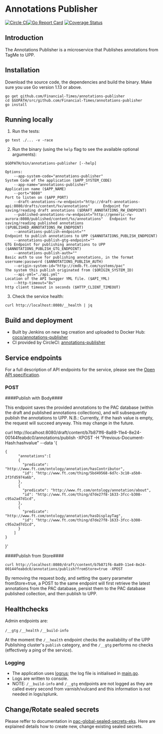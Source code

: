 # Annotations Publisher
[![Circle CI](https://circleci.com/gh/Financial-Times/annotations-publisher/tree/master.png?style=shield)](https://circleci.com/gh/Financial-Times/annotations-publisher/tree/master)[![Go Report Card](https://goreportcard.com/badge/github.com/Financial-Times/annotations-publisher)](https://goreportcard.com/report/github.com/Financial-Times/annotations-publisher) [![Coverage Status](https://coveralls.io/repos/github/Financial-Times/annotations-publisher/badge.svg)](https://coveralls.io/github/Financial-Times/annotations-publisher)

## Introduction

The Annotations Publisher is a microservice that Publishes annotations from TagMe to UPP.

## Installation

Download the source code, the dependencies and build the binary.
Make sure you use Go version 1.13 or above.


```shell
go get github.com/Financial-Times/annotations-publisher
cd $GOPATH/src/github.com/Financial-Times/annotations-publisher
go install
```

## Running locally

1. Run the tests:

```
go test ./... -v -race
```

2. Run the binary (using the `help` flag to see the available optional arguments):

```
$GOPATH/bin/annotations-publisher [--help]

Options:
	--app-system-code="annotations-publisher"                                                              System Code of the application ($APP_SYSTEM_CODE)
	--app-name="annotations-publisher"                                                                     Application name ($APP_NAME)
	--port="8080"                                                                                          Port to listen on ($APP_PORT)
	--draft-annotations-rw-endpoint="http://draft-annotations-api:8080/drafts/content/%v/annotations"      Endpoint for saving/reading draft annotations ($DRAFT_ANNOTATIONS_RW_ENDPOINT)
	--published-annotations-rw-endpoint="http://generic-rw-aurora:8080/published/content/%s/annotations"   Endpoint for saving/reading published annotations ($PUBLISHED_ANNOTATIONS_RW_ENDPOINT)
	--annotations-publish-endpoint=""                                                                      Endpoint to publish annotations to UPP ($ANNOTATIONS_PUBLISH_ENDPOINT)
	--annotations-publish-gtg-endpoint=""                                                                  GTG Endpoint for publishing annotations to UPP ($ANNOTATIONS_PUBLISH_GTG_ENDPOINT)
	--annotations-publish-auth=""                                                                          Basic auth to use for publishing annotations, in the format username:password ($ANNOTATIONS_PUBLISH_AUTH)
	--origin-system-id="http://cmdb.ft.com/systems/pac"                                                    The system this publish originated from ($ORIGIN_SYSTEM_ID)
	--api-yml="./api.yml"                                                                                  Location of the API Swagger YML file. ($API_YML)
	--http-timeout="8s"                                                                                    http client timeout in seconds ($HTTP_CLIENT_TIMEOUT)
```

3. Check the service health:

```
curl http://localhost:8080/__health | jq
```

## Build and deployment

* Built by Jenkins on new tag creation and uploaded to Docker Hub: [coco/annotations-publisher](https://hub.docker.com/r/coco/annotations-publisher/)
* CI provided by CircleCI: [annotations-publisher](https://circleci.com/gh/Financial-Times/annotations-publisher)

## Service endpoints

For a full description of API endpoints for the service, please see the [Open API specification](./api/api.yml).

### POST
####Publish with Body####

This endpoint saves the provided annotations to the PAC database (within the draft and published annotations collections), and will subsequently publish the annotations to UPP.
N.B.: Currently, if the hash value is empty, the request will succeed anyway. This may change in the future.

curl http://localhost:8080/draft/content/b7b871f6-8a89-11e4-8e24-00144feabdc0/annotations/publish -XPOST -H "Previous-Document-Hash:hashvalue" --data
'{
```
{
      "annotations":[
      {
        "predicate": "http://www.ft.com/ontology/annotation/hasContributor",
        "id": "http://www.ft.com/thing/5bd49568-6d7c-3c10-a5b0-2f3fd5974a6b",
      },
      {
        "predicate": "http://www.ft.com/ontology/annotation/about",
        "id": "http://www.ft.com/thing/d7de27f8-1633-3fcc-b308-c95a2ad7d1cd",
      },
      {
        "predicate": "http://www.ft.com/ontology/annotation/hasDisplayTag",
        "id": "http://www.ft.com/thing/d7de27f8-1633-3fcc-b308-c95a2ad7d1cd",
      }
    ]
}
```
}'


####Publish from Store####

```
curl http://localhost:8080/draft/content/b7b871f6-8a89-11e4-8e24-00144feabdc0/annotations/publish?fromStore=true -XPOST
```

By removing the request body, and setting the query parameter fromStore=true, a POST to the same endpoint will first retrieve the latest annotations from the PAC database, persist them to the PAC database published collection, and then publish to UPP.

## Healthchecks

Admin endpoints are:

`/__gtg`
`/__health`
`/__build-info`

At the moment the `/__health` endpoint checks the availability of the UPP Publishing cluster's `publish` category, and the `/__gtg` performs no checks (effectively a ping of the service).

### Logging

* The application uses [logrus](https://github.com/sirupsen/logrus); the log file is initialised in [main.go](main.go).
* Logs are written to console.
* NOTE: `/__build-info` and `/__gtg` endpoints are not logged as they are called every second from varnish/vulcand and this information is not needed in logs/splunk.

## Change/Rotate sealed secrets

Please reffer to documentation in [pac-global-sealed-secrets-eks](https://github.com/Financial-Times/pac-global-sealed-secrets-eks/blob/master/README.md). Here are explained details how to create new, change existing sealed secrets.
